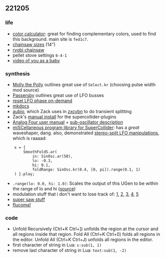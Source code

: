 ## 221205

### life

- [color calculator](https://www.sessions.edu/color-calculator/): great for finding complementary colors, used to find this background. main site is `fed1c7`.
- [chainsaw sizes](https://chainsawlarry.com/what-size-chainsaw-do-i-need/) (14")  
- [ryobi chainsaw](https://www.homedepot.com/p/RYOBI-40V-HP-Brushless-14-in-Cordless-Battery-Chainsaw-with-4-0-Ah-Battery-and-Charger-RY405100/317374681)
- pellet stove settings `6-4-1`
- [video of you as a baby](https://www.tiktok.com/@mestreensinador1/video/7167077459135892741)

### synthesis

- [Molly the Polly](https://github.com/markwheeler/molly_the_poly/blob/master/lib/Engine_MollyThePoly.sc) outlines great use of `Select.kr` (choosing pulse width mod source)
- [Passersby](https://github.com/markwheeler/passersby/blob/master/lib/Engine_Passersby.sc) outlines great use of LFO busses
- [reset LFO phase on-demand](https://electro-music.com/forum/topic-33591.html)
- [mkdocs](https://www.mkdocs.org/getting-started/#building-the-site)
- [aubio](https://aubio.org), which Zack uses in [zxcvbn](https://github.com/schollz/zxcvbn/blob/main/lib/softsample.lua#L65) to do transient splitting
- Zack's [manual install](https://github.com/schollz/paracosms/blob/main/paracosms.lua#L111) for the supercollider-plugins
- [Analog Four user manual](https://cdn.www.elektron.se/media/downloads/analog-four-mkii/Analog-Four-MKII-User-Manual_ENG_OS1.51C_220204.pdf) + [sub-oscillator description](https://support.elektron.se/support/solutions/articles/43000566551-oscillators)
- [miSCellaneous program library for SuperCollider](https://www.daniel-mayer.at/software_en.htm): has a *great* waveshaper, dang. also, demonstrated [stereo-split LFO manipulations](https://pustota.basislager.org/_/sc-help/Help/Tutorials/Smooth_Clipping_and_Folding.html), which is raaaad:

```
	x = {
		SmoothFoldS.ar(
			in: SinOsc.ar(50),
			lo: -0.3,
			hi: 0.1,
			foldRange: SinOsc.kr(0.4, [0, pi]).range(0.1, 1)
	) }.play;
```

- `.range(lo: 0.0, hi: 1.0)`: Scales the output of this UGen to be within the range of lo and hi ([source](https://doc.sccode.org/Classes/UGen.html#-range))
- modulation stuff that i don't want to lose track of: [1](https://thormagnusson.gitbooks.io/scoring/content/PartII/chapter7.html), [2](https://composerprogrammer.com/teaching/supercollider/sctutorial/2.4%20Modulation%20Synthesis.html), [3](https://www.berkeleynoise.com/celesteh/code/tutorials/supercollider05%20synthesis%20techniques.pdf), [4](https://doc.sccode.org/Classes/PMOsc.html), [5](http://cs.wellesley.edu/~cs203/lecture_materials/freq_phase_modulation/freq_phase_modulation.pdf)
- [super saw stuff](https://ccrma.stanford.edu/~dfl/220b/hw4.htm)
- [flucoma!](https://learn.flucoma.org/learn/decomposition-overview/)

### code

- Unfold Recursively (Ctrl+K Ctrl+]) unfolds the region at the cursor and all regions inside that region. Fold All (Ctrl+K Ctrl+0) folds all regions in the editor. Unfold All (Ctrl+K Ctrl+J) unfolds all regions in the editor.
- first character of string in Lua: `s:sub(1, 1)`
- remove last character of string in Lua: `text:sub(1, -2)`